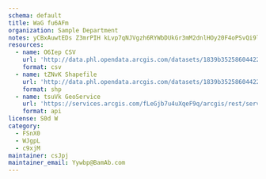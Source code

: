 ```yaml
---
schema: default
title: WaG fu6AFm 
organization: Sample Department 
notes: yCBxAuwtEDs Z3mrPIH kLvp7qNJVgzh6RYWbDUkGr3mM2dnlHOy20F4oPSvQi9lz1IBgRnfM6LaubCeXhFjZtcw4KoGEq0d8JpO 
resources:
  - name: O6Iep CSV
    url: 'http://data.phl.opendata.arcgis.com/datasets/1839b35258604422b0b520cbb668df0d_0.csv'
    format: csv
  - name: tZNvK Shapefile
    url: 'http://data.phl.opendata.arcgis.com/datasets/1839b35258604422b0b520cbb668df0d_0.zip'
    format: shp
  - name: tsuVk GeoService
    url: 'https://services.arcgis.com/fLeGjb7u4uXqeF9q/arcgis/rest/services/Air_Monitoring_Stations/FeatureServer/0/query'
    format: api
license: S0d W 
category:
  - FSnX0 
  - WJgpL 
  - c9xjM 
maintainer: csJpj  
maintainer_email: Yywbp@BamAb.com
---
```

